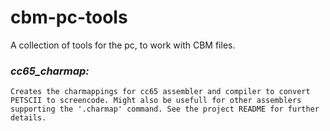 # cbm-pc-tools

A collection of tools for the pc, to work with CBM files.


### *cc65_charmap:*

    Creates the charmappings for cc65 assembler and compiler to convert PETSCII to screencode. Might also be usefull for other assemblers supporting the '.charmap' command. See the project README for further details.
